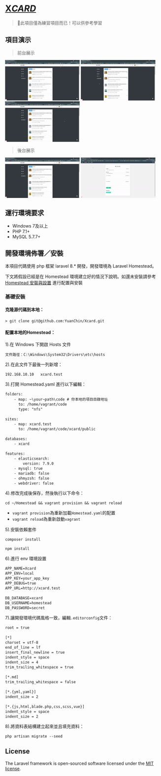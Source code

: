 # [X*CARD*](http://xcard.test/)

> 🚨此項目僅為練習項目而已！可以供參考學習

## 項目演示
> 前台展示

<img src=https://github.com/YuanChin/project_git/blob/master/xcard/1.gif width=48% /> <img src=https://github.com/YuanChin/project_git/blob/master/xcard/2.gif width=48% />
<img src=https://github.com/YuanChin/project_git/blob/master/xcard/3.gif width=48% />

> 後台展示

<img src=https://github.com/YuanChin/project_git/blob/master/xcard/4.gif width=48% /> <img src=https://github.com/YuanChin/project_git/blob/master/xcard/5.gif width=48% />


## 運行環境要求

- Windows 7及以上
- PHP 7.1+
- MySQL 5.7.7+


## 開發環境佈署／安裝

本項目代碼使用 php 框架 laravel 8.* 開發，開發環境為 Laravel Homestead。
    
下文將假設已經是在 Homestead 環境建立好的情況下說明。如還未安裝請參考 [Homestead 安裝與設置](https://laravel.com/docs/8.x/homestead) 進行配置與安裝

### 基礎安裝

#### 克隆源代碼到本地：

    > git clone git@github.com:YuanChin/Xcard.git

#### 配置本地的Homestead：

1).在 Windows 下開啟 Hosts 文件
    
    文件路徑：C:\Windows\System32\Drivers\etc\hosts

2).在此文件下最後一列新增：
    
    192.168.10.10   xcard.test

3).打開 Homestead.yaml 進行以下編輯：

```
folders:
    - map: ~\your~path\code # 你本地的項目目錄地址
      to: /home/vagrant/code
      type: "nfs"

sites:
    - map: xcard.test
      to: /home/vagrant/code/xcard/public
    
databases:
    - xcard
    
features:
    - elasticsearch:
        version: 7.9.0
    - mysql: true
    - mariadb: false
    - ohmyzsh: false
    - webdriver: false
```

4).修改完成後保存，然後執行以下命令：

```shell
cd ~/Homestead && vagrant provision && vagrant reload
```
- `vagrant provision`為重新加載`Homestead.yaml`的配置
- `vagrant reload`為重新啟動`vagrant`

5).安裝依賴套件

```shell
composer install
```

```shell
npm install
```

6).進行 env 環境設置

```
APP_NAME=Xcard
APP_ENV=local
APP_KEY=your_app_key
APP_DEBUG=true
APP_URL=http://xcard.test

DB_DATABASE=xcard
DB_USERNAME=homestead
DB_PASSWORD=secret
```

7).讓開發環境代碼風格一致，編輯`.editorconfig`文件：

```
root = true

[*]
charset = utf-8
end_of_line = lf
insert_final_newline = true
indent_style = space
indent_size = 4
trim_trailing_whitespace = true

[*.md]
trim_trailing_whitespace = false

[*.{yml,yaml}]
indent_size = 2

[*.{js,html,blade.php,css,scss,vue}]
indent_style = space
indent_size = 2
```

8).將資料表結構建立起來並且填充資料：

```shell
php artisan migrate --seed
```




## License

The Laravel framework is open-sourced software licensed under the [MIT license](https://opensource.org/licenses/MIT).
